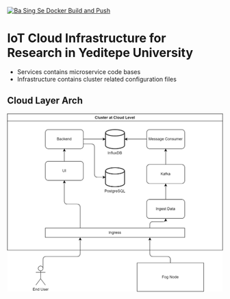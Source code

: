 [![Ba Sing Se Docker Build and Push](https://github.com/berkunal/iot-cloud-infrastructure/actions/workflows/docker-build-and-push-ba-sing-se.yml/badge.svg)](https://github.com/berkunal/iot-cloud-infrastructure/actions/workflows/docker-build.yml)

# IoT Cloud Infrastructure for Research in Yeditepe University

- Services contains microservice code bases
- Infrastructure contains cluster related configuration files

## Cloud Layer Arch

![arch](docs/GradThesis-Cloud%20Layer.drawio.png)
